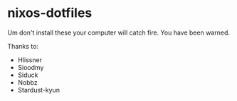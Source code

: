 # nixos-dotfiles
Um don't install these your computer will catch fire. You have been warned.


Thanks to:
- Hlissner
- Sioodmy
- Siduck
- Nobbz
- Stardust-kyun
